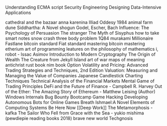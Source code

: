 Understanding ECMA script
Security Engineering
Designing Data-Intensive Applications

cathedral and the bazaar
anna karenina
Illiad
Oddesy
1984 
animal farm
dune
Siddhartha: A Novel
shogun
Godel, Escher, Bach
Influence: The Psychology of Persuasion
The stranger
The Myth of Sisyphus
how to take smart notes
snow crash
three body problem
1Q84 murakami
Millionaire Fastlane
bitcoin standard
Fiat standard
mastering bitcoin
mastering etherium
art of programming
leatures on the philosophy of mathematics
i, robot - Issac Asimov
Introduction to Modern Cryptography
The Origin of Wealth
The Creature from Jekyll Island
art of war
maps of meaning
antichrist
rust book
nim book
Option Volatility and Pricing: Advanced Trading Strategies and Techniques, 2nd Edition 
Valuation: Measuring and Managing the Value of Companies
Japanese Candlestick Charting Techniques
Technical Analysis of the Financial Markets
Mental Game of Trading
Principles
DeFi and the Future of Finance - Campbell R. Harvey
Out of the Ether: The Amazing Story of Ethereum -  Matthew Leising (Author)
Windows Internals
Bug Bounty Bootcamp
Game Hacking Developing Autonomous Bots for Online Games
Breath 
Ishmael:A Novel
Elements of Computing Systems
Be Here Now
[[Deep Work]]
The Metamorphosis - kafka
The Sailor Who Fell from Grace with the Sea - yukio mishima (pewdiepie reading books 2018)
brave new world
Techgnosis